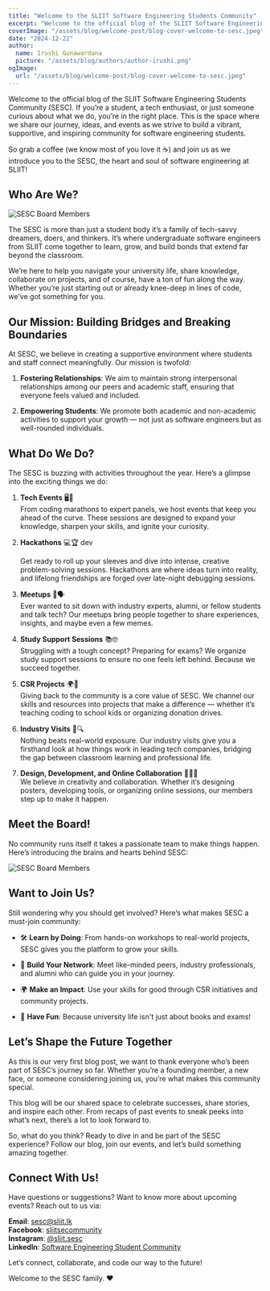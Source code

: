 ```yaml
---
title: "Welcome to the SLIIT Software Engineering Students Community"
excerpt: "Welcome to the official blog of the SLIIT Software Engineering Students Community (SESC). If you’re a student, a tech enthusiast, or just someone curious about what we do, you’re in the right place."
coverImage: "/assets/blog/welcome-post/blog-cover-welcome-to-sesc.jpeg"
date: "2024-12-22"
author:
  name: Irushi Gunawardana
  picture: "/assets/blog/authors/author-irushi.png"
ogImage:
  url: "/assets/blog/welcome-post/blog-cover-welcome-to-sesc.jpeg"
---
```


Welcome to the official blog of the SLIIT Software Engineering Students Community (SESC). If you’re a student, a tech enthusiast, or just someone curious about what we do, you’re in the right place. This is the space where we share our journey, ideas, and events as we strive to build a vibrant, supportive, and inspiring community for software engineering students.

So grab a coffee (we know most of you love it ☕) and join us as we introduce you to the SESC, the heart and soul of software engineering at SLIIT!

## **Who Are We?**

![SESC Board Members](/assets/preveiw-image.png)

The SESC is more than just a student body it’s a family of tech-savvy dreamers, doers, and thinkers. It’s where undergraduate software engineers from SLIIT come together to learn, grow, and build bonds that extend far beyond the classroom.

We’re here to help you navigate your university life, share knowledge, collaborate on projects, and of course, have a ton of fun along the way. Whether you’re just starting out or already knee-deep in lines of code, we’ve got something for you.

## **Our Mission: Building Bridges and Breaking Boundaries**

At SESC, we believe in creating a supportive environment where students and staff connect meaningfully. Our mission is twofold:

1. **Fostering Relationships**: We aim to maintain strong interpersonal relationships among our peers and academic staff, ensuring that everyone feels valued and included.

2. **Empowering Students**: We promote both academic and non-academic activities to support your growth — not just as software engineers but as well-rounded individuals.

## **What Do We Do?**

The SESC is buzzing with activities throughout the year. Here’s a glimpse into the exciting things we do:

1. **Tech Events** 🖥️🚀  
   From coding marathons to expert panels, we host events that keep you ahead of the curve. These sessions are designed to expand your knowledge, sharpen your skills, and ignite your curiosity.

2. **Hackathons** 💻🏆  dev

   Get ready to roll up your sleeves and dive into intense, creative problem-solving sessions. Hackathons are where ideas turn into reality, and lifelong friendships are forged over late-night debugging sessions.

3. **Meetups** 🤝🗣️  
   Ever wanted to sit down with industry experts, alumni, or fellow students and talk tech? Our meetups bring people together to share experiences, insights, and maybe even a few memes.

4. **Study Support Sessions** 📚🤓  
   Struggling with a tough concept? Preparing for exams? We organize study support sessions to ensure no one feels left behind. Because we succeed together.

5. **CSR Projects** 🌍🤝  
   Giving back to the community is a core value of SESC. We channel our skills and resources into projects that make a difference — whether it’s teaching coding to school kids or organizing donation drives.

6. **Industry Visits** 🏢🔍  
   Nothing beats real-world exposure. Our industry visits give you a firsthand look at how things work in leading tech companies, bridging the gap between classroom learning and professional life.

7. **Design, Development, and Online Collaboration** 🎨🌐🤖  
   We believe in creativity and collaboration. Whether it’s designing posters, developing tools, or organizing online sessions, our members step up to make it happen.

## **Meet the Board!**

No community runs itself it takes a passionate team to make things happen. Here’s introducing the brains and hearts behind SESC:

![SESC Board Members](/assets/welocme-to-sesc/Board-Members.jpg)

## **Want to Join Us?**

Still wondering why you should get involved? Here’s what makes SESC a must-join community:

- 🛠️ **Learn by Doing**: From hands-on workshops to real-world projects, SESC gives you the platform to grow your skills.

- 🤝 **Build Your Network**: Meet like-minded peers, industry professionals, and alumni who can guide you in your journey.

- 🌍 **Make an Impact**: Use your skills for good through CSR initiatives and community projects.

- 🎉 **Have Fun**: Because university life isn't just about books and exams!

## **Let’s Shape the Future Together**

As this is our very first blog post, we want to thank everyone who’s been part of SESC’s journey so far. Whether you’re a founding member, a new face, or someone considering joining us, you’re what makes this community special.

This blog will be our shared space to celebrate successes, share stories, and inspire each other. From recaps of past events to sneak peeks into what’s next, there’s a lot to look forward to.

So, what do you think? Ready to dive in and be part of the SESC experience? Follow our blog, join our events, and let’s build something amazing together.

## **Connect With Us!**

Have questions or suggestions? Want to know more about upcoming events? Reach out to us via:

**Email**: [sesc@sliit.lk](mailto:sesc@sliit.lk)  
 **Facebook**: [sliitsecommunity](https://web.facebook.com/sliitsecommunity)  
 **Instagram**: [@sliit.sesc](https://www.instagram.com/sliit.sesc)  
 **LinkedIn**: [Software Engineering Student Community](https://www.linkedin.com/company/sesc-sliit/)

Let’s connect, collaborate, and code our way to the future!

Welcome to the SESC family. ❤️
